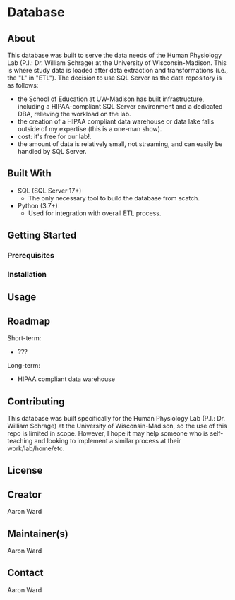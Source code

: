 # Database

## About

This database was built to serve the data needs of the Human Physiology Lab (P.I.: Dr. William Schrage) at the 
University of Wisconsin-Madison.
This is where study data is loaded after data extraction and transformations (i.e., the "L" in "ETL").
The decision to use SQL Server as the data repository is as follows:
* the School of Education at UW-Madison has built infrastructure, including a HIPAA-compliant SQL Server environment and 
a dedicated DBA, relieving the workload on the lab.
* the creation of a HIPAA compliant data warehouse or data lake falls outside of my expertise (this is a one-man show). 
* cost: it's free for our lab!.
* the amount of data is relatively small, not streaming, and can easily be handled by SQL Server.

## Built With
* SQL (SQL Server 17+)
    * The only necessary tool to build the database from scatch.
* Python (3.7+)
    * Used for integration with overall ETL process.

## Getting Started

### Prerequisites

### Installation

## Usage

## Roadmap
Short-term: 
* ???

Long-term:
* HIPAA compliant data warehouse

## Contributing
This database was built specifically for the Human Physiology Lab (P.I.: Dr. William Schrage) at the 
University of Wisconsin-Madison, so the use of this repo is limited in scope. However, I hope it may help someone who 
is self-teaching and looking to implement a similar process at their work/lab/home/etc.

## License

## Creator
Aaron Ward

## Maintainer(s)
Aaron Ward

## Contact
Aaron Ward